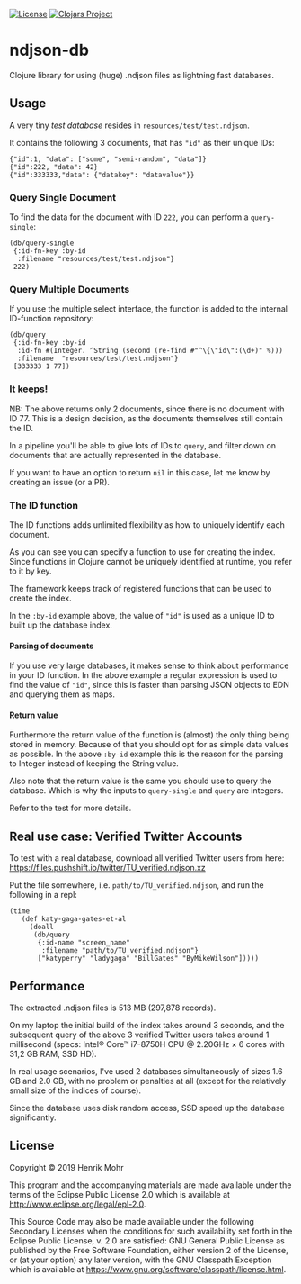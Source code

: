 [![License](https://img.shields.io/badge/License-EPL%202.0-blue.svg)](https://www.eclipse.org/legal/epl-v20.html) [![Clojars Project](https://img.shields.io/clojars/v/luposlip/ndjson-db.svg)](https://clojars.org/luposlip/ndjson-db)

# ndjson-db

Clojure library for using (huge) .ndjson files as lightning fast databases.

## Usage

A very tiny *test database* resides in `resources/test/test.ndjson`.

It contains the following 3 documents, that has `"id"` as their unique IDs:

```
{"id":1, "data": ["some", "semi-random", "data"]}
{"id":222, "data": 42}
{"id":333333,"data": {"datakey": "datavalue"}}
```

### Query Single Document

To find the data for the document with ID `222`, you can perform a `query-single`:

```
(db/query-single
 {:id-fn-key :by-id
  :filename "resources/test/test.ndjson"}
 222)
```

### Query Multiple Documents

If you use the multiple select interface, the function is added to the internal
ID-function repository:

```
(db/query
 {:id-fn-key :by-id
  :id-fn #(Integer. ^String (second (re-find #"^\{\"id\":(\d+)" %)))
  :filename  "resources/test/test.ndjson"}
 [333333 1 77])
```

### It keeps!

NB: The above returns only 2 documents, since there is no document with ID 77.
This is a design decision, as the documents themselves still contain the ID.

In a pipeline you'll be able to give lots of IDs to `query`, and filter down
on documents that are actually represented in the database.

If you want to have an option to return `nil` in this case, let me know by
creating an issue (or a PR).

### The ID function

The ID functions adds unlimited flexibility as how to uniquely identify each
document.

As you can see you can specify a function to use for creating the index. Since
functions in Clojure cannot be uniquely identified at runtime, you refer to it
by key.

The framework keeps track of registered functions that can be used to create
the index.

In the `:by-id` example above, the value of `"id"` is used as a unique ID to
built up the database index.

#### Parsing of documents

If you use very large databases, it makes sense to think about performance in
your ID function. In the above example a regular expression is used to find
the value of `"id"`, since this is faster than parsing JSON objects to EDN and
querying them as maps.

#### Return value

Furthermore the return value of the function is (almost) the only thing being
stored in memory. Because of that you should opt for as simple data values
as possible. In the above `:by-id` example this is the reason for the parsing
to Integer instead of keeping the String value.

Also note that the return value is the same you should use to query the
database. Which is why the inputs to `query-single` and `query` are integers.

Refer to the test for more details.

## Real use case: Verified Twitter Accounts

To test with a real database, download all verified Twitter users from here:
https://files.pushshift.io/twitter/TU_verified.ndjson.xz

Put the file somewhere, i.e. `path/to/TU_verified.ndjson`, and run the
following in a repl:

```
(time 
   (def katy-gaga-gates-et-al
     (doall
      (db/query
       {:id-name "screen_name" 
        :filename "path/to/TU_verified.ndjson"}
       ["katyperry" "ladygaga" "BillGates" "ByMikeWilson"]))))
```


## Performance

The extracted .ndjson files is 513 MB (297,878 records).

On my laptop the initial build of the index takes around 3 seconds, and the subsequent
query of the above 3 verified Twitter users takes around 1 millisecond
(specs: Intel® Core™ i7-8750H CPU @ 2.20GHz × 6 cores with 31,2 GB RAM, SSD HD).

In real usage scenarios, I've used 2 databases simultaneously of sizes 1.6 GB and
2.0 GB, with no problem or penalties at all (except for the relatively small size of
the indices of course).

Since the database uses disk random access, SSD speed up the database significantly.


## License

Copyright © 2019 Henrik Mohr

This program and the accompanying materials are made available under the
terms of the Eclipse Public License 2.0 which is available at
http://www.eclipse.org/legal/epl-2.0.

This Source Code may also be made available under the following Secondary
Licenses when the conditions for such availability set forth in the Eclipse
Public License, v. 2.0 are satisfied: GNU General Public License as published by
the Free Software Foundation, either version 2 of the License, or (at your
option) any later version, with the GNU Classpath Exception which is available
at https://www.gnu.org/software/classpath/license.html.
